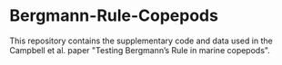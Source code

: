 # Bergmann-Rule-Copepods
This repository contains the supplementary code and data used in the Campbell et al. paper "Testing Bergmann’s Rule in marine copepods". 
